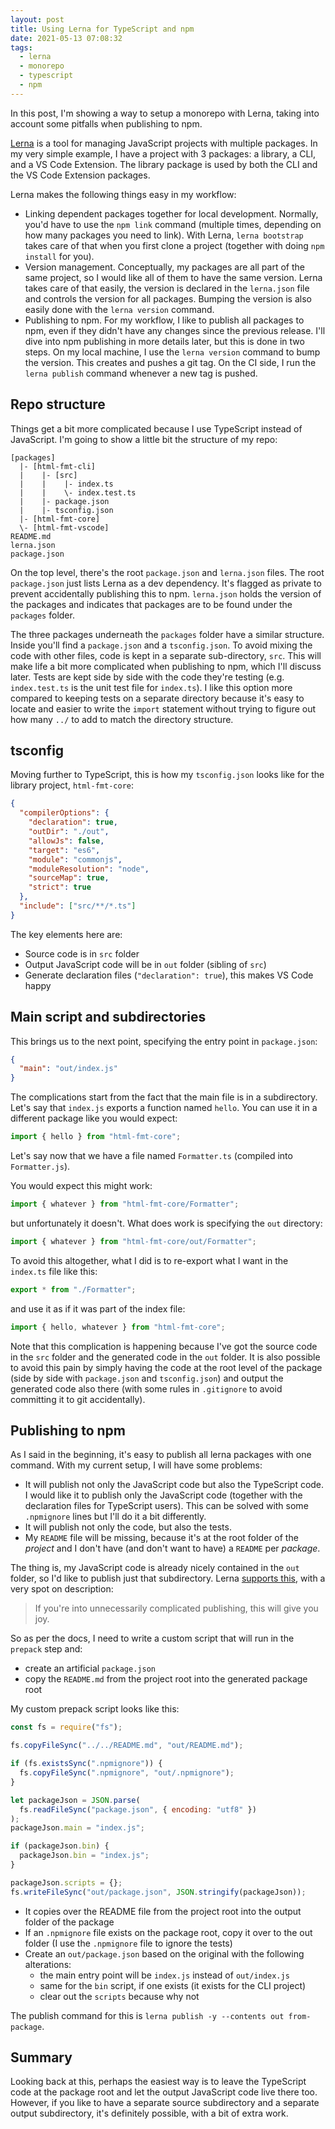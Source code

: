 ```yaml
---
layout: post
title: Using Lerna for TypeScript and npm
date: 2021-05-13 07:08:32
tags:
  - lerna
  - monorepo
  - typescript
  - npm
---
```


In this post, I'm showing a way to setup a monorepo with Lerna, taking into
account some pitfalls when publishing to npm.

[Lerna](https://github.com/lerna/lerna) is a tool for managing JavaScript
projects with multiple packages. In my very simple example, I have a project
with 3 packages: a library, a CLI, and a VS Code Extension. The library package
is used by both the CLI and the VS Code Extension packages.

Lerna makes the following things easy in my workflow:

- Linking dependent packages together for local development. Normally, you'd
  have to use the `npm link` command (multiple times, depending on how many
  packages you need to link). With Lerna, `lerna bootstrap` takes care of that
  when you first clone a project (together with doing `npm install` for you).
- Version management. Conceptually, my packages are all part of the same
  project, so I would like all of them to have the same version. Lerna takes
  care of that easily, the version is declared in the `lerna.json` file and
  controls the version for all packages. Bumping the version is also easily done
  with the `lerna version` command.
- Publishing to npm. For my workflow, I like to publish all packages to npm,
  even if they didn't have any changes since the previous release. I'll dive
  into npm publishing in more details later, but this is done in two steps. On
  my local machine, I use the `lerna version` command to bump the version. This
  creates and pushes a git tag. On the CI side, I run the `lerna publish`
  command whenever a new tag is pushed.

## Repo structure

Things get a bit more complicated because I use TypeScript instead of
JavaScript. I'm going to show a little bit the structure of my repo:

```
[packages]
  |- [html-fmt-cli]
  |    |- [src]
  |    |    |- index.ts
  |    |    \- index.test.ts
  |    |- package.json
  |    |- tsconfig.json
  |- [html-fmt-core]
  \- [html-fmt-vscode]
README.md
lerna.json
package.json
```

On the top level, there's the root `package.json` and `lerna.json` files. The
root `package.json` just lists Lerna as a dev dependency. It's flagged as
private to prevent accidentally publishing this to npm. `lerna.json` holds the
version of the packages and indicates that packages are to be found under the
`packages` folder.

The three packages underneath the `packages` folder have a similar structure.
Inside you'll find a `package.json` and a `tsconfig.json`. To avoid mixing the
code with other files, code is kept in a separate sub-directory, `src`. This
will make life a bit more complicated when publishing to npm, which I'll discuss
later. Tests are kept side by side with the code they're testing (e.g.
`index.test.ts` is the unit test file for `index.ts`). I like this option more
compared to keeping tests on a separate directory because it's easy to locate
and easier to write the `import` statement without trying to figure out how many
`../` to add to match the directory structure.

## tsconfig

Moving further to TypeScript, this is how my `tsconfig.json` looks like for the
library project, `html-fmt-core`:

```json
{
  "compilerOptions": {
    "declaration": true,
    "outDir": "./out",
    "allowJs": false,
    "target": "es6",
    "module": "commonjs",
    "moduleResolution": "node",
    "sourceMap": true,
    "strict": true
  },
  "include": ["src/**/*.ts"]
}
```

The key elements here are:

- Source code is in `src` folder
- Output JavaScript code will be in `out` folder (sibling of `src`)
- Generate declaration files (`"declaration": true`), this makes VS Code happy

## Main script and subdirectories

This brings us to the next point, specifying the entry point in `package.json`:

```json
{
  "main": "out/index.js"
}
```

The complications start from the fact that the main file is in a subdirectory.
Let's say that `index.js` exports a function named `hello`. You can use it in a
different package like you would expect:

```js
import { hello } from "html-fmt-core";
```

Let's say now that we have a file named `Formatter.ts` (compiled into
`Formatter.js`).

You would expect this might work:

```js
import { whatever } from "html-fmt-core/Formatter";
```

but unfortunately it doesn't. What does work is specifying the `out` directory:

```js
import { whatever } from "html-fmt-core/out/Formatter";
```

To avoid this altogether, what I did is to re-export what I want in the
`index.ts` file like this:

```js
export * from "./Formatter";
```

and use it as if it was part of the index file:

```js
import { hello, whatever } from "html-fmt-core";
```

Note that this complication is happening because I've got the source code in the
`src` folder and the generated code in the `out` folder. It is also possible to
avoid this pain by simply having the code at the root level of the package (side
by side with `package.json` and `tsconfig.json`) and output the generated code
also there (with some rules in `.gitignore` to avoid committing it to git
accidentally).

## Publishing to npm

As I said in the beginning, it's easy to publish all lerna packages with one
command. With my current setup, I will have some problems:

- It will publish not only the JavaScript code but also the TypeScript code. I
  would like it to publish only the JavaScript code (together with the
  declaration files for TypeScript users). This can be solved with some
  `.npmignore` lines but I'll do it a bit differently.
- It will publish not only the code, but also the tests.
- My `README` file will be missing, because it's at the root folder of the
  _project_ and I don't have (and don't want to have) a `README` per _package_.

The thing is, my JavaScript code is already nicely contained in the `out`
folder, so I'd like to publish just that subdirectory. Lerna
[supports this](https://github.com/lerna/lerna/tree/main/commands/publish#--contents-dir),
with a very spot on description:

> If you're into unnecessarily complicated publishing, this will give you joy.

So as per the docs, I need to write a custom script that will run in the
`prepack` step and:

- create an artificial `package.json`
- copy the `README.md` from the project root into the generated package root

My custom prepack script looks like this:

```js
const fs = require("fs");

fs.copyFileSync("../../README.md", "out/README.md");

if (fs.existsSync(".npmignore")) {
  fs.copyFileSync(".npmignore", "out/.npmignore");
}

let packageJson = JSON.parse(
  fs.readFileSync("package.json", { encoding: "utf8" })
);
packageJson.main = "index.js";

if (packageJson.bin) {
  packageJson.bin = "index.js";
}

packageJson.scripts = {};
fs.writeFileSync("out/package.json", JSON.stringify(packageJson));
```

- It copies over the README file from the project root into the output folder of
  the package
- If an `.npmignore` file exists on the package root, copy it over to the out
  folder (I use the `.npmignore` file to ignore the tests)
- Create an `out/package.json` based on the original with the following
  alterations:
  - the main entry point will be `index.js` instead of `out/index.js`
  - same for the `bin` script, if one exists (it exists for the CLI project)
  - clear out the `scripts` because why not

The publish command for this is `lerna publish -y --contents out from-package`.

## Summary

Looking back at this, perhaps the easiest way is to leave the TypeScript code at
the package root and let the output JavaScript code live there too. However, if
you like to have a separate source subdirectory and a separate output
subdirectory, it's definitely possible, with a bit of extra work.
